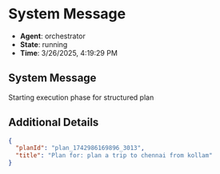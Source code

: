 # System Message

- **Agent**: orchestrator
- **State**: running
- **Time**: 3/26/2025, 4:19:29 PM

## System Message

Starting execution phase for structured plan

## Additional Details

```json
{
  "planId": "plan_1742986169896_3013",
  "title": "Plan for: plan a trip to chennai from kollam"
}
```

